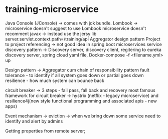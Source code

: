 # training-microservice
Java Console (JConsole) -> comes with jdk bundle.
Lombook -> microservice doesn't suggest to use Lombook
microservice doesn't recomment javax -> instead use the jersy lib
server.servlet.context.path=/training/api
Aggregator design pattern
Project to project referencing -> not good idea in spring boot microservices
service discovery pattern -> Discovery server, discovery client, regitering to eureka discovery server, spring cloud
yaml file, Docker-compose -f <filename.yml> up 

Design pattern -> Aggregator cum chain of responsibility pattern
fault tolerance - to identify if all system goes down or partial goes down
resilience - how much system can bounce back

circuit breaker -> 3 steps - fail pass, fall back and recovery 
most famous framework for circuit breaker -> hystrix (netflix - legacy microservice) and resilience4j(new style functional programming and associated apis - new apps)

Event mechanism -> eviction -> when we bring down some service need to identify and alert by admins


Getting properties from remote server;